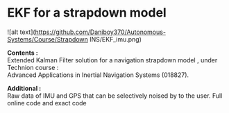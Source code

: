 # EKF for a strapdown model

![alt text](https://github.com/Daniboy370/Autonomous-Systems/Course/Strapdown INS/EKF_imu.png)

**Contents :** \
Extended Kalman Filter solution for a navigation strapdown model ,
under Technion course : \
Advanced Applications in Inertial Navigation Systems (018827).


**Additional :** \
Raw data of IMU and GPS that can be selectively noised by to the user.
Full online code and exact code
